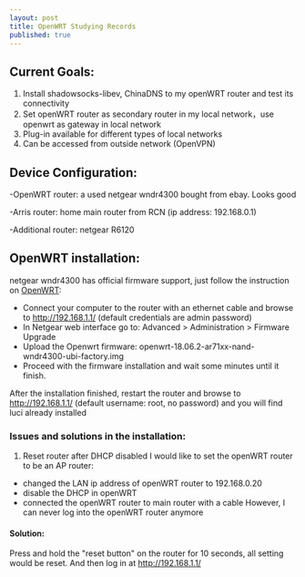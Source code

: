 ```yaml
---
layout: post
title: OpenWRT Studying Records
published: true
---
```


## Current Goals:
1. Install shadowsocks-libev, ChinaDNS to my openWRT router and test its connectivity
2. Set openWRT router as secondary router in my local network，use openwrt as gateway in local network
3. Plug-in available for different types of local networks
4. Can be accessed from outside network (OpenVPN)

## Device Configuration:
-OpenWRT router: a used netgear wndr4300 bought from ebay. Looks good

-Arris router: home main router from RCN (ip address: 192.168.0.1)

-Additional router: netgear R6120

## OpenWRT installation:
netgear wndr4300 has official firmware support, just follow the instruction on [OpenWRT](https://openwrt.org/toh/netgear/wndr4300):
- Connect your computer to the router with an ethernet cable and browse to http://192.168.1.1/ (default credentials are admin password)
- In Netgear web interface go to: Advanced > Administration > Firmware Upgrade 
- Upload the Openwrt firmware: openwrt-18.06.2-ar71xx-nand-wndr4300-ubi-factory.img
- Proceed with the firmware installation and wait some minutes until it finish.

After the installation finished, restart the router and browse to http://192.168.1.1/ (default username: root, no password) and you will find luci already installed

### Issues and solutions in the installation:
1. Reset router after DHCP disabled
I would like to set the openWRT router to be an AP router: 
  - changed the LAN ip address of openWRT router to 192.168.0.20
  - disable the DHCP in openWRT
  - connected the openWRT router to main router with a cable
However, I can never log into the openWRT router anymore

#### Solution: 
Press and hold the "reset button" on the router for 10 seconds, all setting would be reset. And then log in at http://192.168.1.1/






